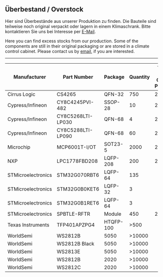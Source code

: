 ## Überbestand / Overstock

Hier sind Überbestände aus unserer Produktion zu finden. 
Die Bauteile sind teilweise noch original verpackt oder lagern in einem Klimaschrank.
Bitte kontaktieren Sie uns bei Interesse per [E-Mail](https://shop.watterott.com/Kontakt).

Here you can find excess stocks from our production.
Some of the components are still in their original packaging or are stored in a climate control cabinet. 
Please contact us by [email](https://shop.watterott.com/Contact), if you are interested.

---
Manufacturer        | Part Number         | Package   | Quantity |Year of Date-Code or Purchase
------------------- | ------------------- | --------- | -------- | ----------------------------
Cirrus Logic        | CS4265              | QFN-32    |    750   | 2020
Cypress/Infineon    | CY8C4245PVI-482     | SSOP-28   |     10   | 2017
Cypress/Infineon    | CY8C5268LTI-LP030   | QFN-68    |      4   | 2017
Cypress/Infineon    | CY8C5288LTI-LP090   | QFN-68    |     60   | 2022
Microchip           | MCP6001T-I/OT       | SOT23-5   |   2000   | 2020
NXP                 | LPC1778FBD208       | LQFP-208  |    200   | 2020
STMicroelectronics  | STM32G070RBT6       | LQFP-64   |    135   | 
STMicroelectronics  | STM32G0B0KET6       | LQFP-32   |      3   | 
STMicroelectronics  | STM32G0B1RET6       | LQFP-64   |      3   | 
STMicroelectronics  | SPBTLE-RFTR         | Module    |    450   | 2017
Texas Instruments   | TFP401APZPG4        | HTQFP-100 |   >500   | 
WorldSemi           | WS2812B             | 5050      |  >10000  | 
WorldSemi           | WS2812B Black       | 5050      |  >10000  | 
WorldSemi           | WS2813E             | 5050      |  >10000  | 
WorldSemi           | WS2812B             | 2020      |  >10000  | 
WorldSemi           | WS2812C             | 2020      |  >10000  | 
